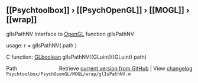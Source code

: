 ## [[Psychtoolbox]] &#8250; [[PsychOpenGL]] &#8250; [[MOGL]] &#8250; [[wrap]]

glIsPathNV  Interface to [OpenGL](OpenGL) function glIsPathNV  
  
usage:  r = glIsPathNV( path )  
  
C function:  [GLboolean](GLboolean) glIsPathNV[(GLuint]((GLuint) path)  




<div class="code_header" style="text-align:right;">
  <span style="float:left;">Path&nbsp;&nbsp;</span> <span class="counter">Retrieve <a href=
  "https://raw.github.com/Psychtoolbox-3/Psychtoolbox-3/beta/Psychtoolbox/PsychOpenGL/MOGL/wrap/glIsPathNV.m">current version from GitHub</a> | View <a href=
  "https://github.com/Psychtoolbox-3/Psychtoolbox-3/commits/beta/Psychtoolbox/PsychOpenGL/MOGL/wrap/glIsPathNV.m">changelog</a></span>
</div>
<div class="code">
  <code>Psychtoolbox/PsychOpenGL/MOGL/wrap/glIsPathNV.m</code>
</div>

